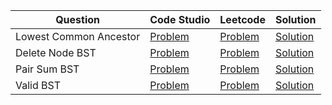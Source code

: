 | Question               | Code Studio                                                               | Leetcode                                                                                | Solution                              |
| ---------------------- | ------------------------------------------------------------------------- | --------------------------------------------------------------------------------------- | ------------------------------------- |
| Lowest Common Ancestor | [Problem](https://www.codingninjas.com/studio/problems/981280)            | [Problem](https://leetcode.com/problems/lowest-common-ancestor-of-a-binary-search-tree) | [Solution](LowestCommonAncestor.java) |
| Delete Node BST        | [Problem](https://www.codingninjas.com/studio/problems/bst-delete_973001) | [Problem](https://leetcode.com/problems/delete-node-in-a-bst)                           | [Solution](DeleteNode.java)           |
| Pair Sum BST           | [Problem](https://www.codingninjas.com/studio/problems/920493)            | [Problem](https://leetcode.com/problems/two-sum-iv-input-is-a-bst)                      | [Solution](PairSum.java)              |
| Valid BST              | [Problem](https://www.codingninjas.com/studio/problems/799483)            | [Problem](https://leetcode.com/problems/validate-binary-search-tree)                    | [Solution](ValidBST.java)             |
